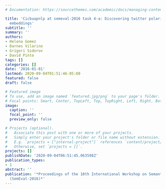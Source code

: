 ```yaml
---
# Documentation: https://sourcethemes.com/academic/docs/managing-content/

title: 'Cicbuapnlp at semeval-2016 task 4-a: Discovering twitter polarity using enhanced
  embeddings'
subtitle: ''
summary: ''
authors:
- Helena Gomez
- Darnes Vilarino
- Grigori Sidorov
- David Pinto
tags: []
categories: []
date: '2016-01-01'
lastmod: 2020-09-04T01:51:46-05:00
featured: false
draft: false

# Featured image
# To use, add an image named `featured.jpg/png` to your page's folder.
# Focal points: Smart, Center, TopLeft, Top, TopRight, Left, Right, BottomLeft, Bottom, BottomRight.
image:
  caption: ''
  focal_point: ''
  preview_only: false

# Projects (optional).
#   Associate this post with one or more of your projects.
#   Simply enter your project's folder or file name without extension.
#   E.g. `projects = ["internal-project"]` references `content/project/deep-learning/index.md`.
#   Otherwise, set `projects = []`.
projects: []
publishDate: '2020-09-04T06:51:45.063598Z'
publication_types:
- 1
abstract: ''
publication: '*Proceedings of the 10th International Workshop on Semantic Evaluation
  (SemEval-2016)*'
---
```

